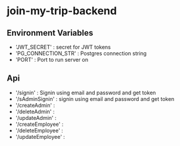 # join-my-trip-backend


## Environment Variables
* 'JWT_SECRET' : secret for JWT tokens
* 'PG_CONNECTION_STR' : Postgres connection string
* 'PORT' : Port to run server on

## Api

* '/signin' :  Signin using email and password and get token
* '/sAdminSignin' : signin using email and password and get token
* '/createAdmin' : 
* '/deleteAdmin' :
* '/updateAdmin' :
* '/createEmployee' :
* '/deleteEmployee' :
* '/updateEmployee' :